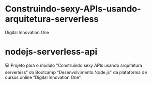 # Construindo-sexy-APIs-usando-arquitetura-serverless
Digital Innovation One
# nodejs-serverless-api
:computer: Projeto para o módulo "Construindo sexy APIs usando arquitetura serverless" do Bootcamp "Desenvolvimento Node.js" da plataforma de cursos online "Digital Innovation One".
